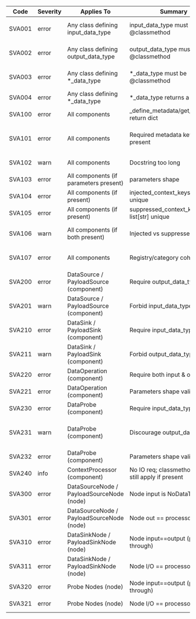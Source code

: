 | Code | Severity | Applies To | Summary | Trigger | Hint |
|------|----------|------------|---------|---------|------|
| SVA001 | error | Any class defining input_data_type | input_data_type must be @classmethod | Method exists; inspect.getattr_static not classmethod | Add @classmethod and use cls |
| SVA002 | error | Any class defining output_data_type | output_data_type must be @classmethod | Method exists; inspect.getattr_static not classmethod | Add @classmethod and use cls |
| SVA003 | error | Any class defining *_data_type | *_data_type must be @classmethod | Name matches .*_data_type$ | Add @classmethod and use cls |
| SVA004 | error | Any class defining *_data_type | *_data_type returns a type | Return is non-type or call raises | Return a type (e.g., MyType) |
| SVA100 | error | All components | _define_metadata/get_metadata return dict | Returned value not dict or raised | Return dict |
| SVA101 | error | All components | Required metadata keys present | Missing any of class_name, docstring, component_type | Add missing keys |
| SVA102 | warn | All components | Docstring too long | len(docstring) > LIMIT | Shorten summary |
| SVA103 | error | All components (if parameters present) | parameters shape | Not in {dict, list, 'None', {}} | Normalize params |
| SVA104 | error | All components (if present) | injected_context_keys list[str] unique | Not list of unique strings | Fix list |
| SVA105 | error | All components (if present) | suppressed_context_keys list[str] unique | Not list of unique strings | Fix list |
| SVA106 | warn | All components (if both present) | Injected vs suppressed overlap | set(injected) ∩ set(suppressed) non-empty | Reconcile keys |
| SVA107 | error | All components | Registry/category coherence | Not present under its component_type in registry | Fix registration |
| SVA200 | error | DataSource / PayloadSource (component) | Require output_data_type | Metadata lacks output_data_type | Add method/meta |
| SVA201 | warn | DataSource / PayloadSource (component) | Forbid input_data_type | Metadata has input_data_type | Remove it |
| SVA210 | error | DataSink / PayloadSink (component) | Require input_data_type | Metadata lacks input_data_type | Add method/meta |
| SVA211 | warn | DataSink / PayloadSink (component) | Forbid output_data_type | Metadata has output_data_type | Remove it |
| SVA220 | error | DataOperation (component) | Require both input & output | One or both missing | Add both |
| SVA221 | error | DataOperation (component) | Parameters shape valid | Same validator as SVA103 | Fix params |
| SVA230 | error | DataProbe (component) | Require input_data_type | Missing input | Add method/meta |
| SVA231 | warn | DataProbe (component) | Discourage output_data_type | Has output | Remove it (node enforces pass-through) |
| SVA232 | error | DataProbe (component) | Parameters shape valid | Same validator as SVA103 | Fix params |
| SVA240 | info | ContextProcessor (component) | No IO req; classmethod rules still apply if present | — | — |
| SVA300 | error | DataSourceNode / PayloadSourceNode (node) | Node input is NoDataType | Node metadata input != NoDataType | Set to NoDataType |
| SVA301 | error | DataSourceNode / PayloadSourceNode (node) | Node out == processor out | If processor available, mismatch | Mirror processor |
| SVA310 | error | DataSinkNode / PayloadSinkNode (node) | Node input==output (pass-through) | Mismatch | Make equal |
| SVA311 | error | DataSinkNode / PayloadSinkNode (node) | Node I/O == processor input | If processor available, mismatch | Mirror processor |
| SVA320 | error | Probe Nodes (node) | Node input==output (pass-through) | Mismatch | Make equal |
| SVA321 | error | Probe Nodes (node) | Node I/O == processor input | If processor available, mismatch | Mirror processor |
